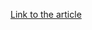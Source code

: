 [Link to the article](https://bi-zone.medium.com/espionage-cluster-paper-werewolf-engages-in-destructive-behavior-fd8781418ada?source=rss-3882bedad280------2)
